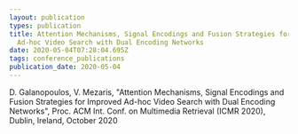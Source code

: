 ```yaml
---
layout: publication
types: publication
title: Attention Mechanisms, Signal Encodings and Fusion Strategies for Improved
  Ad-hoc Video Search with Dual Encoding Networks
date: 2020-05-04T07:28:04.695Z
tags: conference_publications
publication_date: 2020-05-04
---
```

D. Galanopoulos, V. Mezaris, "Attention Mechanisms, Signal Encodings and Fusion Strategies for Improved Ad-hoc Video Search with Dual Encoding Networks", Proc. ACM Int. Conf. on Multimedia Retrieval (ICMR 2020), Dublin, Ireland, October 2020